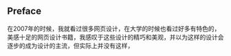 ## Preface

在2007年的时候，我就看过很多网页设计，在大学的时候也看过好多有特色的，美感十足的网页设计书籍，我感叹于这些设计的精巧和美观，并以为这样的设计会逐步的成为设计的主流，但实际上并没有这样，